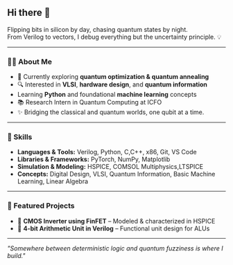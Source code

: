 ## Hi there 👋

Flipping bits in silicon by day, chasing quantum states by night.\
From Verilog to vectors, I debug everything but the uncertainty principle. 💡

---

### 👩‍💻 About Me

- 🧠 Currently exploring **quantum optimization & quantum annealing**
- 🔍 Interested in **VLSI**, **hardware design**, and **quantum information**
-  Learning **Python** and foundational **machine learning** concepts
- 📚 Research Intern in Quantum Computing at ICFO
- ✨ Bridging the classical and quantum worlds, one qubit at a time.

---

### 🧰 Skills

- **Languages & Tools:** Verilog, Python, C,C++, x86, Git, VS Code
- **Libraries & Frameworks:** PyTorch, NumPy, Matplotlib
- **Simulation & Modeling:** HSPICE, COMSOL Multiphysics,LTSPICE
- **Concepts:** Digital Design, VLSI, Quantum Information, Basic Machine Learning, Linear Algebra
---

### 📌 Featured Projects

- 🔬 **CMOS Inverter using FinFET** – Modeled & characterized in HSPICE
- 🔢 **4-bit Arithmetic Unit in Verilog** – Functional unit design for ALUs

---

*"Somewhere between deterministic logic and quantum fuzziness is where I build."*

